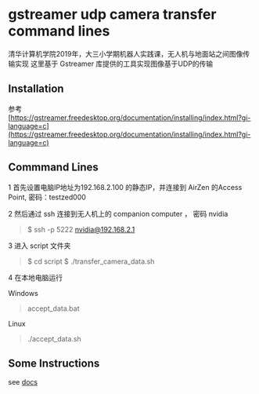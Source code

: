 # gstreamer udp camera transfer command lines 
清华计算机学院2019年，大三小学期机器人实践课，无人机与地面站之间图像传输实现
这里基于 Gstreamer 库提供的工具实现图像基于UDP的传输

## Installation
参考[https://gstreamer.freedesktop.org/documentation/installing/index.html?gi-language=c](https://gstreamer.freedesktop.org/documentation/installing/index.html?gi-language=c)

## Commmand Lines
1 首先设置电脑IP地址为192.168.2.100 的静态IP，并连接到 AirZen 的Access Point, 密码：testzed000

2 然后通过 ssh 连接到无人机上的 companion computer ， 密码 nvidia

> $ ssh -p 5222 nvidia@192.168.2.1

3 进入 script 文件夹

> $ cd script
> $ ./transfer_camera_data.sh

4 在本地电脑运行

Windows 

> accept_data.bat 

Linux

> ./accept_data.sh

## Some Instructions
see [docs](./docs)
